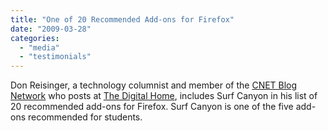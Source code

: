 ```yaml
---
title: "One of 20 Recommended Add-ons for Firefox"
date: "2009-03-28"
categories: 
  - "media"
  - "testimonials"
---
```


Don Reisinger, a technology columnist and member of the [CNET Blog Network](http://news.cnet.com/8301-17939_109-10205034-2.html) who posts at [The Digital Home](http://news.cnet.com/digitalhome), includes Surf Canyon in his list of 20 recommended add-ons for Firefox. Surf Canyon is one of the five add-ons recommended for students.
